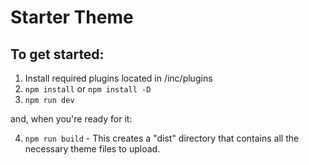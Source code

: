 Starter Theme
============

## To get started:
1. Install required plugins located in /inc/plugins
2. `npm install` or `npm install -D`
3. `npm run dev`

and, when you're ready for it:

4. `npm run build` - This creates a "dist" directory that contains all the necessary theme files to upload.